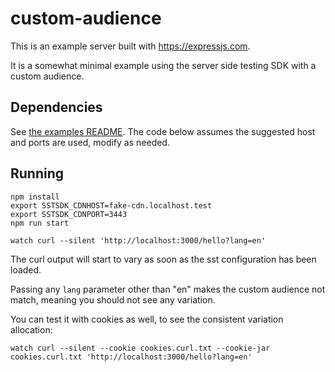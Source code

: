 # custom-audience

This is an example server built with https://expressjs.com.

It is a somewhat minimal example using the server side testing SDK with a custom
audience.

## Dependencies

See [the examples README](../README.md). The code below assumes the suggested
host and ports are used, modify as needed.

## Running

```shell
npm install
export SSTSDK_CDNHOST=fake-cdn.localhost.test
export SSTSDK_CDNPORT=3443
npm run start
```

```shell
watch curl --silent 'http://localhost:3000/hello?lang=en'
```

The curl output will start to vary as soon as the sst configuration has been loaded.

Passing any `lang` parameter other than "en" makes the custom audience not
match, meaning you should not see any variation.

You can test it with cookies as well, to see the consistent variation allocation:

```shell
watch curl --silent --cookie cookies.curl.txt --cookie-jar cookies.curl.txt 'http://localhost:3000/hello?lang=en'
```
